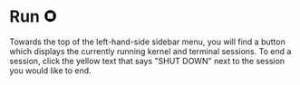 # Run <img src="../../../../_media/runbutton.png" alt="drawing" width="25"/>
Towards the top of the left-hand-side sidebar menu, you will find a button which displays the currently running kernel and terminal sessions.  To end a session, click the yellow text that says "SHUT DOWN" next to the session you would like to end.        
